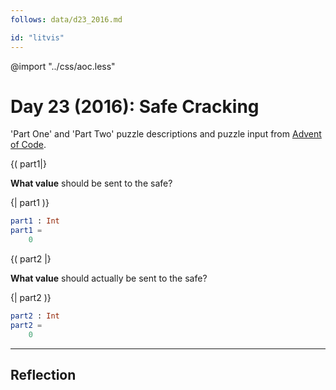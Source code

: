 ```yaml
---
follows: data/d23_2016.md

id: "litvis"
---
```


@import "../css/aoc.less"

# Day 23 (2016): Safe Cracking

'Part One' and 'Part Two' puzzle descriptions and puzzle input from [Advent of Code](https://adventofcode.com/2016/day/23).

{( part1|}

**What value** should be sent to the safe?

{| part1 )}

```elm {l r}
part1 : Int
part1 =
    0
```

{( part2 |}

**What value** should actually be sent to the safe?

{| part2 )}

```elm {l r}
part2 : Int
part2 =
    0
```

---

## Reflection
